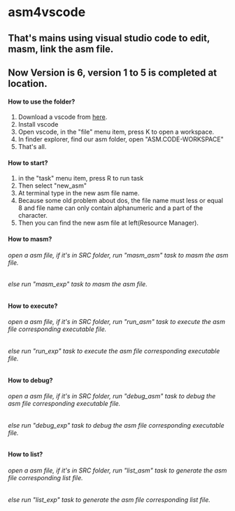 # asm4vscode
## That's mains using visual studio code to edit, masm, link the asm file.
## Now Version is 6, version 1 to 5 is completed at location.
#### How to use the folder?
1. Download a vscode from [here](https://code.visualstudio.com/).
2. Install vscode
3. Open vscode, in the "file" menu item, press K to open a workspace.
4. In finder explorer, find our asm folder, open "ASM.CODE-WORKSPACE"
5. That's all.
#### How to start?
1. in the "task" menu item, press R to run task
2. Then select "new_asm"
3. At terminal type in the new asm file name.
4. Because some old problem about dos, the file name must less or equal 8 and file name can only contain alphanumeric and a part of the character.
5. Then you can find the new asm file at left(Resource Manager).
#### How to masm?
###### open a asm file, if it's in SRC folder, run "masm_asm" task to masm the asm file.
###### else run "masm_exp" task to masm the asm file.
#### How to execute?
###### open a asm file, if it's in SRC folder, run "run_asm" task to execute the asm file corresponding executable file.
###### else run "run_exp" task to execute the asm file corresponding executable file.
#### How to debug?
###### open a asm file, if it's in SRC folder, run "debug_asm" task to debug the asm file corresponding executable file.
###### else run "debug_exp" task to debug the asm file corresponding executable file.
#### How to list?
###### open a asm file, if it's in SRC folder, run "list_asm" task to generate the asm file corresponding list file.
###### else run "list_exp" task to generate the asm file corresponding list file.

